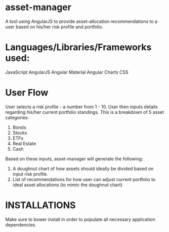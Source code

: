 # asset-manager
A tool using AngularJS to provide asset-allocation recommendations to a user based on his/her risk profile and portfolio.

# Languages/Libraries/Frameworks used: 

JavaScript
AngularJS
Angular Material
Angular Charts
CSS

# User Flow

User selects a risk profile - a number from 1 - 10. 
User then inputs details regarding his/her current portfolio standings. This is a breakdown of 5 asset categories: 

  1. Bonds
  2. Stocks
  3. ETFs
  4. Real Estate
  5. Cash

Based on these inputs, asset-manager will generate the following: 

  1. A doughnut chart of how assets should ideally be divided based on input risk profile. 
  2. List of recommendations for how user can adjust current portfolio to ideal asset allocations (to mimic the doughnut chart)

# INSTALLATIONS

Make sure to bower install in order to populate all necessary application dependencies. 






